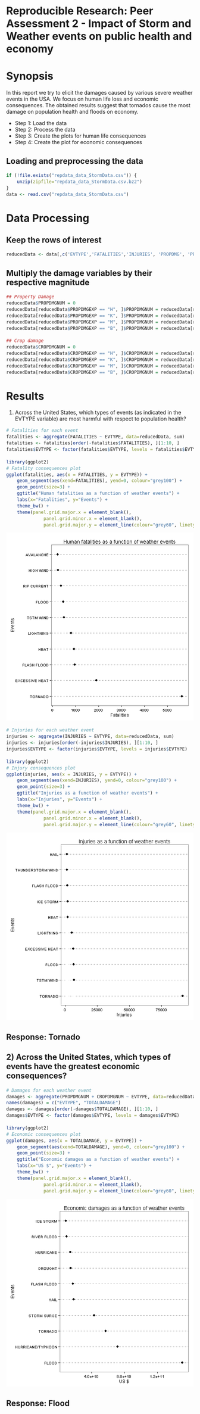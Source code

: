 
Reproducible Research: Peer Assessment 2 - Impact of Storm and Weather events on public health and economy
========================================================


# Synopsis

In this report we try to elicit the damages caused by various severe weather events in the USA. We focus on human life loss and economic consequences. The obtained results suggest that tornados cause the most damage on population health and floods on economy.

* Step 1: Load the data
* Step 2: Process the data
* Step 3: Create the plots for human life consequences
* Step 4: Create the plot for economic consequences

## Loading and preprocessing the data


```r
if (!file.exists("repdata_data_StormData.csv")) {
    unzip(zipfile="repdata_data_StormData.csv.bz2")
}
data <- read.csv("repdata_data_StormData.csv")
```

# Data Processing
## Keep the rows of interest


```r
reducedData <- data[,c('EVTYPE','FATALITIES','INJURIES', 'PROPDMG', 'PROPDMGEXP', 'CROPDMG', 'CROPDMGEXP')]
```

## Multiply the damage variables by their respective magnitude



```r
## Property Damage 
reducedData$PROPDMGNUM = 0
reducedData[reducedData$PROPDMGEXP == "H", ]$PROPDMGNUM = reducedData[reducedData$PROPDMGEXP == "H", ]$PROPDMG * 1e+02
reducedData[reducedData$PROPDMGEXP == "K", ]$PROPDMGNUM = reducedData[reducedData$PROPDMGEXP == "K", ]$PROPDMG * 1e+03
reducedData[reducedData$PROPDMGEXP == "M", ]$PROPDMGNUM = reducedData[reducedData$PROPDMGEXP == "M", ]$PROPDMG * 1e+06
reducedData[reducedData$PROPDMGEXP == "B", ]$PROPDMGNUM = reducedData[reducedData$PROPDMGEXP == "B", ]$PROPDMG * 1e+09

## Crop damage
reducedData$CROPDMGNUM = 0
reducedData[reducedData$CROPDMGEXP == "H", ]$CROPDMGNUM = reducedData[reducedData$CROPDMGEXP == "H", ]$CROPDMG * 1e+02
reducedData[reducedData$CROPDMGEXP == "K", ]$CROPDMGNUM = reducedData[reducedData$CROPDMGEXP == "K", ]$CROPDMG * 1e+03
reducedData[reducedData$CROPDMGEXP == "M", ]$CROPDMGNUM = reducedData[reducedData$CROPDMGEXP == "M", ]$CROPDMG * 1e+06
reducedData[reducedData$CROPDMGEXP == "B", ]$CROPDMGNUM = reducedData[reducedData$CROPDMGEXP == "B", ]$CROPDMG * 1e+09
```

# Results

1) Across the United States, which types of events (as indicated in the EVTYPE variable) are most harmful with respect to population health?


```r
# Fatalities for each event
fatalities <- aggregate(FATALITIES ~ EVTYPE, data=reducedData, sum)
fatalities <- fatalities[order(-fatalities$FATALITIES), ][1:10, ]
fatalities$EVTYPE <- factor(fatalities$EVTYPE, levels = fatalities$EVTYPE)

library(ggplot2)
# Fatality consequences plot
ggplot(fatalities, aes(x = FATALITIES, y = EVTYPE)) +
    geom_segment(aes(xend=FATALITIES), yend=0, colour="grey100") +
    geom_point(size=3) +
    ggtitle("Human fatalities as a function of weather events") +
    labs(x="Fatalities", y="Events") +
    theme_bw() +
    theme(panel.grid.major.x = element_blank(),
              panel.grid.minor.x = element_blank(),
              panel.grid.major.y = element_line(colour="grey60", linetype="dashed"))
```

![plot of chunk fatalities_plot](figure/fatalities_plot.png) 


```r
# Injuries for each weather event
injuries <- aggregate(INJURIES ~ EVTYPE, data=reducedData, sum)
injuries <- injuries[order(-injuries$INJURIES), ][1:10, ]
injuries$EVTYPE <- factor(injuries$EVTYPE, levels = injuries$EVTYPE)

library(ggplot2)
# Injury consequences plot
ggplot(injuries, aes(x = INJURIES, y = EVTYPE)) +
    geom_segment(aes(xend=INJURIES), yend=0, colour="grey100") +
    geom_point(size=3) +
    ggtitle("Injuries as a function of weather events") +
    labs(x="Injuries", y="Events") +
    theme_bw() +
    theme(panel.grid.major.x = element_blank(),
              panel.grid.minor.x = element_blank(),
              panel.grid.major.y = element_line(colour="grey60", linetype="dashed"))
```

![plot of chunk injuries_plot](figure/injuries_plot.png) 

## Response: Tornado

##  2)  Across the United States, which types of events have the greatest economic consequences?


```r
# Damages for each weather event
damages <- aggregate(PROPDMGNUM + CROPDMGNUM ~ EVTYPE, data=reducedData, sum)
names(damages) = c("EVTYPE", "TOTALDAMAGE")
damages <- damages[order(-damages$TOTALDAMAGE), ][1:10, ]
damages$EVTYPE <- factor(damages$EVTYPE, levels = damages$EVTYPE)

library(ggplot2)
# Economic consequences plot
ggplot(damages, aes(x = TOTALDAMAGE, y = EVTYPE)) +
    geom_segment(aes(xend=TOTALDAMAGE), yend=0, colour="grey100") +
    geom_point(size=3) +
    ggtitle("Economic damages as a function of weather events") +
    labs(x="US $", y="Events") +
    theme_bw() +
    theme(panel.grid.major.x = element_blank(),
              panel.grid.minor.x = element_blank(),
              panel.grid.major.y = element_line(colour="grey60", linetype="dashed"))
```

![plot of chunk economy_plot](figure/economy_plot.png) 

## Response: Flood

